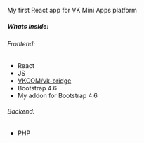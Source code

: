 My first React app for VK Mini Apps platform

##### Whats inside:

###### Frontend:
* React
* JS
* [VKCOM/vk-bridge](https://github.com/VKCOM/vk-bridge)
* Bootstrap 4.6
* My addon for Bootstrap 4.6

###### Backend:
* PHP

